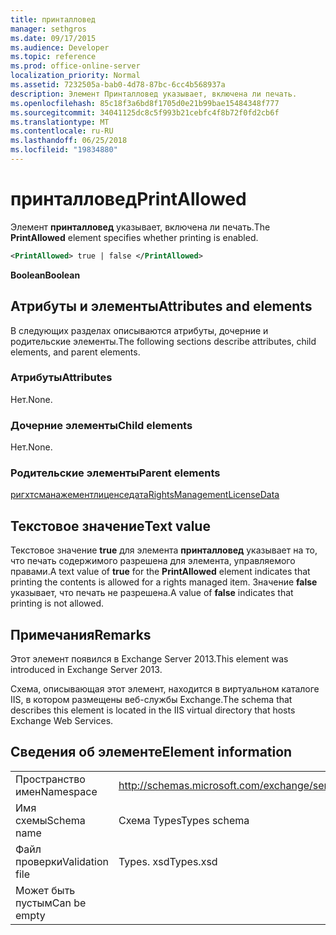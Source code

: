```yaml
---
title: принталловед
manager: sethgros
ms.date: 09/17/2015
ms.audience: Developer
ms.topic: reference
ms.prod: office-online-server
localization_priority: Normal
ms.assetid: 7232505a-bab0-4d78-87bc-6cc4b568937a
description: Элемент Принталловед указывает, включена ли печать.
ms.openlocfilehash: 85c18f3a6bd8f1705d0e21b99bae15484348f777
ms.sourcegitcommit: 34041125dc8c5f993b21cebfc4f8b72f0fd2cb6f
ms.translationtype: MT
ms.contentlocale: ru-RU
ms.lasthandoff: 06/25/2018
ms.locfileid: "19834880"
---
```

# <a name="printallowed"></a><span data-ttu-id="950ee-103">принталловед</span><span class="sxs-lookup"><span data-stu-id="950ee-103">PrintAllowed</span></span>

<span data-ttu-id="950ee-104">Элемент **принталловед** указывает, включена ли печать.</span><span class="sxs-lookup"><span data-stu-id="950ee-104">The **PrintAllowed** element specifies whether printing is enabled.</span></span> 
  
```XML
<PrintAllowed> true | false </PrintAllowed>
```

 <span data-ttu-id="950ee-105">**Boolean**</span><span class="sxs-lookup"><span data-stu-id="950ee-105">**Boolean**</span></span>
## <a name="attributes-and-elements"></a><span data-ttu-id="950ee-106">Атрибуты и элементы</span><span class="sxs-lookup"><span data-stu-id="950ee-106">Attributes and elements</span></span>

<span data-ttu-id="950ee-107">В следующих разделах описываются атрибуты, дочерние и родительские элементы.</span><span class="sxs-lookup"><span data-stu-id="950ee-107">The following sections describe attributes, child elements, and parent elements.</span></span>
  
### <a name="attributes"></a><span data-ttu-id="950ee-108">Атрибуты</span><span class="sxs-lookup"><span data-stu-id="950ee-108">Attributes</span></span>

<span data-ttu-id="950ee-109">Нет.</span><span class="sxs-lookup"><span data-stu-id="950ee-109">None.</span></span>
  
### <a name="child-elements"></a><span data-ttu-id="950ee-110">Дочерние элементы</span><span class="sxs-lookup"><span data-stu-id="950ee-110">Child elements</span></span>

<span data-ttu-id="950ee-111">Нет.</span><span class="sxs-lookup"><span data-stu-id="950ee-111">None.</span></span>
  
### <a name="parent-elements"></a><span data-ttu-id="950ee-112">Родительские элементы</span><span class="sxs-lookup"><span data-stu-id="950ee-112">Parent elements</span></span>

[<span data-ttu-id="950ee-113">ригхтсманажементлиценседата</span><span class="sxs-lookup"><span data-stu-id="950ee-113">RightsManagementLicenseData</span></span>](rightsmanagementlicensedata.md)
  
## <a name="text-value"></a><span data-ttu-id="950ee-114">Текстовое значение</span><span class="sxs-lookup"><span data-stu-id="950ee-114">Text value</span></span>

<span data-ttu-id="950ee-115">Текстовое значение **true** для элемента **принталловед** указывает на то, что печать содержимого разрешена для элемента, управляемого правами.</span><span class="sxs-lookup"><span data-stu-id="950ee-115">A text value of **true** for the **PrintAllowed** element indicates that printing the contents is allowed for a rights managed item.</span></span> <span data-ttu-id="950ee-116">Значение **false** указывает, что печать не разрешена.</span><span class="sxs-lookup"><span data-stu-id="950ee-116">A value of **false** indicates that printing is not allowed.</span></span> 
  
## <a name="remarks"></a><span data-ttu-id="950ee-117">Примечания</span><span class="sxs-lookup"><span data-stu-id="950ee-117">Remarks</span></span>

<span data-ttu-id="950ee-118">Этот элемент появился в Exchange Server 2013.</span><span class="sxs-lookup"><span data-stu-id="950ee-118">This element was introduced in Exchange Server 2013.</span></span>
  
<span data-ttu-id="950ee-119">Схема, описывающая этот элемент, находится в виртуальном каталоге IIS, в котором размещены веб-службы Exchange.</span><span class="sxs-lookup"><span data-stu-id="950ee-119">The schema that describes this element is located in the IIS virtual directory that hosts Exchange Web Services.</span></span>
  
## <a name="element-information"></a><span data-ttu-id="950ee-120">Сведения об элементе</span><span class="sxs-lookup"><span data-stu-id="950ee-120">Element information</span></span>

|||
|:-----|:-----|
|<span data-ttu-id="950ee-121">Пространство имен</span><span class="sxs-lookup"><span data-stu-id="950ee-121">Namespace</span></span>  <br/> |http://schemas.microsoft.com/exchange/services/2006/types  <br/> |
|<span data-ttu-id="950ee-122">Имя схемы</span><span class="sxs-lookup"><span data-stu-id="950ee-122">Schema name</span></span>  <br/> |<span data-ttu-id="950ee-123">Схема Types</span><span class="sxs-lookup"><span data-stu-id="950ee-123">Types schema</span></span>  <br/> |
|<span data-ttu-id="950ee-124">Файл проверки</span><span class="sxs-lookup"><span data-stu-id="950ee-124">Validation file</span></span>  <br/> |<span data-ttu-id="950ee-125">Types. xsd</span><span class="sxs-lookup"><span data-stu-id="950ee-125">Types.xsd</span></span>  <br/> |
|<span data-ttu-id="950ee-126">Может быть пустым</span><span class="sxs-lookup"><span data-stu-id="950ee-126">Can be empty</span></span>  <br/> ||
   

